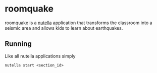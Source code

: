 # roomquake
roomquake is a [nutella](https://nutella-framework.github.io) application that transforms the classroom into a seismic area and allows kids to learn about earthquakes.

## Running
Like all nutella applications simply
```
nutella start <section_id>
```
